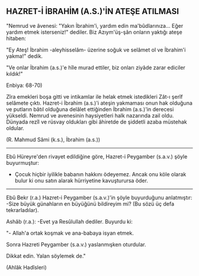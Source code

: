 ## HAZRET-İ İBRAHİM (A.S.)'İN ATEŞE ATILMASI

"Nemrud ve âvenesi: "Yakın İbrahim'i, yardım edin ma'bûdlarınıza... Eğer yardım etmek isterseniz!" dediler. Biz Azıym'üş-şân onların yaktığı ateşe hitaben:

"Ey Ateş! İbrahim -aleyhisselâm- üzerine soğuk ve selâmet ol ve İbrahim'i yakma!" dedik.

"Ve onlar İbrahim (a.s.)'e hîle murad ettiler, biz onları ziyâde zarar ediciler kıldık!"

Enbiya: 68-70)

Zîra emekleri boşa gitti ve intikamlar ile helak etmek istedikleri Zât-ı şerîf selâmete çıktı. Hazret-i İbrahim (a.s.)'i ateşin yakmama­sı onun hak olduğuna ve putların bâtıl olduğuna delâlet ettiğinden İbrahim (a.s.)'in derecesi yükseldi. Nemrud ve avenesinin haysi­yetleri halk nazarında zail oldu. Dünyada rezîl ve rüsvay oldukları gibi âhiretde de şiddetli azaba müstehak oldular.

(R. Mahmud Sâmi (k.s.), İbrahim (a.s.))

<hr>

Ebû Hüreyre'den rivayet edildiğine göre, Hazret-i Peygamber (s.a.v.) şöyle buyurmuştur:

- Çocuk hiçbir iyilikle babanın hakkını ödeyemez. Ancak onu köle olarak bulur ki onu satın alarak hürriyetine kavuşturursa öder.

<hr>

Ebû Bekr (r.a.) Hazret-i Peygamber (s.a.v.)'in şöyle buyur­duğunu anlatmıştır: -Size büyük günahların en büyüğünü bildirey­im mi? (Bu sözü üç defa tekrarladılar).

Ashâb (r.a.): -Evet ya Resûlullah dediler. Buyurdu ki:

"- Allah'a ortak koşmak ve ana-babaya isyan etmek.

Sonra Hazreti Peygamber (s.a.v.) yaslanmışken oturdular.

Dikkat edin. Yalan söylemek de."

(Ahlâk Hadîsleri)
